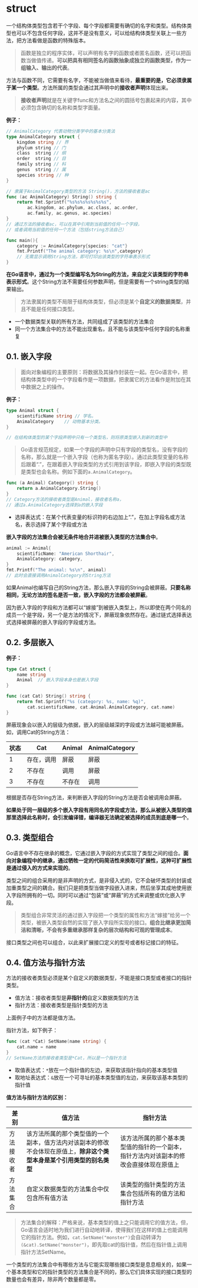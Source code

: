 # struct

一个结构体类型包含若干个字段、每个字段都需要有确切的名字和类型。结构体类型也可以不包含任何字段，这并不是没有意义，可以给结构体类型关联上一些方法，把方法看做是函数的特殊版本。

> 函数是独立的程序实体，可以声明有名字的函数或者匿名函数，还可以把函数当做值传递。**可以把具有相同签名的函数抽象成独立的函数类型，作为一组输入、输出的代表**。

方法与函数不同，它需要有名字，不能被当做值来看待，**最重要的是，它必须隶属于某一个类型**。方法所属的类型会通过其声明中的**接收者声明**体现出来。

> **接收者声明**就是在关键字func和方法名之间的圆括号包裹起来的内容，其中必须包含确切的名称和类型字面量。

**例子：**

```go
// AnimalCategory 代表动物分类学中的基本分类法
type AnimalCategory struct {
    kingdom string // 界
    phylum string // 门
    class  string // 纲
    order  string // 目
    family string // 科
    genus  string // 属
    species string // 种
}

// 隶属于AnimalCategory类型的方法 String()，方法的接收者是ac
func (ac AnimalCategory) String() string {
    return fmt.Sprintf("%s%s%s%s%s%s%s",
        ac.kingdom, ac.phylum, ac.class, ac.order,
        ac.family, ac.genus, ac.species)
}
// 通过方法的接收者ac，可以在其中引用到当前值的任何一个字段，
// 或者调用当前值的任何一个方法（包括string方法自己）

func main(){
    category := AnimalCategory{species: "cat"}
    fmt.Printf("The animal category: %s\n",category)
    // 无需显示调用String方法，即可打印出该类型的字符串表示形式
}
```

**在Go语言中，通过为一个类型编写名为String的方法，来自定义该类型的字符串表示形式**。这个String方法不需要任何参数声明，但是需要有一个string类型的结果输出。

> 方法隶属的类型不局限于结构体类型，但必须是某个**自定义的数据类型**，并且不能是任何接口类型。

- 一个数据类型关联的所有方法，共同组成了该类型的方法集合
- 同一个方法集合中的方法不能出现重名，且不能与该类型中任何字段的名称重复

## 0.1. 嵌入字段

> 面向对象编程的主要原则：将数据及其操作封装在一起。在Go语言中，把结构体类型中的一个字段看作是一项数据，把隶属它的方法看作是附加在其中数据之上的操作。

**例子：**

```go
type Animal struct {
    scientificName string // 学名。
    AnimalCategory    // 动物基本分类。
}

// 在结构体类型的某个字段声明中只有一个类型名，则将原类型嵌入到新的类型中
```

> Go语言规范规定，如果一个字段的声明中只有字段的类型名，没有字段的名称，那么就是一个嵌入字段（也称为匿名字段）。通过此类型变量的名称后跟着“.”，在跟着嵌入字段类型的方式引用到该字段，即嵌入字段的类型既是类型也会名称。例如下面的`a.AnimalCategory`。

```go
func (a Animal) Category() string {
    return a.AnimalCategory.String()
}
// Category方法的接收者类型是Animal，接收者名称a，
// 通过a.AnimalCategory选择到a的嵌入字段
```

- 选择表达式：在某个代表变量的标识符的右边加上“.”，在加上字段名或方法名，表示选择了某个字段或方法

**嵌入字段的方法集合会被无条件地合并进被嵌入类型的方法集合中**。

```go
animal := Animal{
    scientificName: "American Shorthair",
    AnimalCategory: category,
}
fmt.Printf("The animal: %s\n", animal)
// 此时会直接调用AnimalCategory的String方法
```

如果Animal也编写自己的String方法，那么嵌入字段的String会被屏蔽。**只要名称相同，无论方法的签名是否一致，嵌入字段的方法都会被屏蔽**。

因为嵌入字段的字段和方法都可以“嫁接”到被嵌入类型上，所以即使在两个同名的成员一个是字段，另一个是方法的情况下，屏蔽现象依然存在。通过链式选择表达式选择被屏蔽的嵌入字段的字段或方法。

## 0.2. 多层嵌入

**例子：**

```go
type Cat struct {
    name string
    Animal  // 嵌入字段本身也是嵌入字段
}

func (cat Cat) String() string {
    return fmt.Sprintf("%s (category: %s, name: %q)",
        cat.scientificName, cat.Animal.AnimalCategory, cat.name)
}
```

屏蔽现象会以嵌入的层级为依据，嵌入的层级越深的字段或方法越可能被屏蔽。如，调用Cat的String方法：

|状态|Cat|Animal|AnimalCategory|
---|---|---|---
1|存在，调用|屏蔽|屏蔽
2|不存在|调用|屏蔽
3|不存在|不存在|调用

根据是否存在String方法，来判断嵌入字段的String方法是否会被调用会屏蔽。

**如果处于同一层级的多个嵌入字段有用同名的字段或方法，那么从被嵌入类型的值那里选择此名称时，会引发编译错，编译器无法确定被选择的成员到底是哪一个**。

## 0.3. 类型组合

Go语言中不存在继承的概念，它通过嵌入字段的方式实现了类型之间的组合。**面向对象编程中的继承，通过牺牲一定的代码简洁性来换取可扩展性，这种可扩展性是通过侵入的方式来实现的**。

类型之间的组合采用的是非声明的方式，是非侵入式的，它不会破坏类型的封装或加重类型之间的耦合。我们只是把类型当做字段嵌入进来，然后坐享其成地使用嵌入字段所拥有的一切。同时可以通过“包装”或“屏蔽”的方式来调整或优化嵌入字段。

> 类型组合非常灵活的通过嵌入字段把一个类型的属性和方法“嫁接”给另一个类型，被嵌入类型自然的实现了嵌入字段所实现的接口。**组合比继承更加简洁和清晰，不会有多重继承那样复杂的层次结构和可观的管理成本**。

接口类型之间也可以组合，以此来扩展接口定义的型号或者标记接口的特征。

## 0.4. 值方法与指针方法

方法的接收者类型必须是某个自定义的数据类型，不能是接口类型或者接口的指针类型。

- 值方法：接收者类型是**非指针的**自定义数据类型的方法
- 指针方法：接收者类型是指针类型的方法

上面例子中的方法都是值方法。

指针方法，如下例子：

```go
func (cat *Cat) SetName(name string) {
    cat.name = name
}
// SetName方法的接收者类型是*Cat，所以是一个指针方法
```

- 取值表达式：`*`放在一个指针值的左边，来获取该指针指向的基本类型值
- 取地址表达式：`&`放在一个可寻址的基本类型值的左边，来获取该基本类型的指针值

**值方法与指针方法的区别：**

|差别|值方法|指针方法|
---|---|---
|方法接收者|该方法所属的那个类型值的一个副本，值方法内对该副本的修改不会体现在原值上，**除非这个类型本身是某个引用类型的别名类型**|该方法所属的那个基本类型值的指针的一个副本，指针方法内对该副本的修改会直接体现在原值上|
|方法集合|自定义数据类型的方法集合中仅包含所有值方法|该类型的指针类型的方法集合包括所有的值方法和指针方法|

> 方法集合的解释：严格来说，基本类型的值上之只能调用它的值方法，但，Go语言会适时地为我们进行自动地转译，使得我们在这样的值上也能调用它的指针方法。例如，`cat.SetName("monster")`会自动转译为`(&cat).SetName("monster")`，即先取cat的指针值，然后在指针值上调用指针方法SetName。

一个类型的方法集合中有哪些方法与它能实现哪些接口类型是息息相关的，如果一个基本类型和它的指针类型的方法集合是不同的，那么它们具体实现的接口类型的数量也会有差异，除非两个数量都是零。
